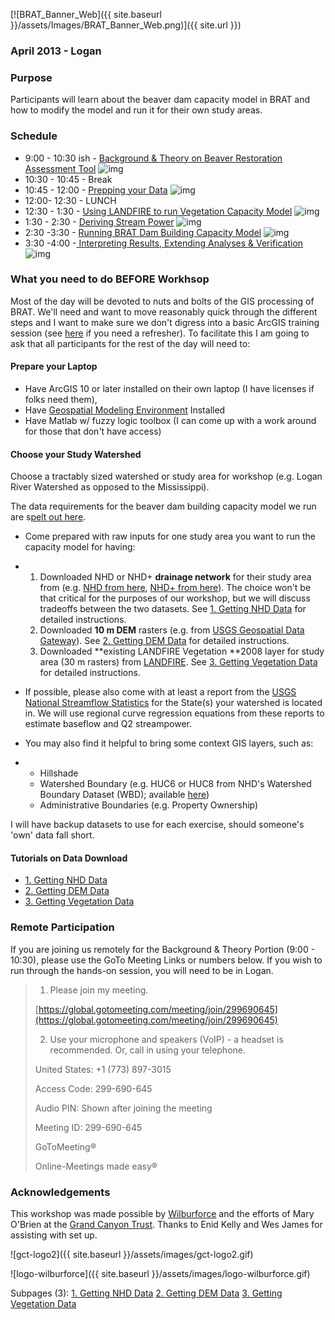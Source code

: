 [![BRAT_Banner_Web]({{ site.baseurl }}/assets/Images/BRAT_Banner_Web.png)]({{ site.url }})

### April 2013 - Logan

### Purpose

Participants will learn about the beaver dam capacity model in BRAT and how to modify the model and run it for their own study areas. 

### Schedule

- 9:00 - 10:30 ish - [Background & Theory on Beaver ](http://brat.joewheaton.org/home/workshops/goog_634673309)[Restoration](http://brat.joewheaton.org/home/workshops/goog_634673309)[ Assessment Tool](http://etal.usu.edu/BRAT/Workshops/1-BRAT_Background.pdf)  ![img](http://brat.joewheaton.org/_/rsrc/1468872180390/home/workshops/april-2013---logan/pdfIcon.png)
- 10:30 - 10:45 - Break
- 10:45 - 12:00 - [Prepping your Data](http://etal.usu.edu/BRAT/Workshops/2-DataPrep.pdf)  ![img](http://brat.joewheaton.org/_/rsrc/1468872180390/home/workshops/april-2013---logan/pdfIcon.png)
- 12:00- 12:30 - LUNCH
- 12:30 - 1:30 - [Using LANDFIRE to run Vegetation Capacity Model](http://etal.usu.edu/BRAT/Workshops/3-VegCapacity.pdf)  ![img](http://brat.joewheaton.org/_/rsrc/1468872180390/home/workshops/april-2013---logan/pdfIcon.png)
- 1:30 - 2:30 - [Deriving Stream Power](http://etal.usu.edu/BRAT/Workshops/4-StreamPower.pdf)  ![img](http://brat.joewheaton.org/_/rsrc/1468872180390/home/workshops/april-2013---logan/pdfIcon.png)
- 2:30 -3:30 - [Running BRAT Dam Building Capacity Model](http://etal.usu.edu/BRAT/Workshops/5-RunningBRAT.pdf)  ![img](http://brat.joewheaton.org/_/rsrc/1468872180390/home/workshops/april-2013---logan/pdfIcon.png)
- 3:30 -4:00 -[ Interpreting Results, Extending Analyses & Verification](http://etal.usu.edu/BRAT/Workshops/6-InterpretingBRAT.pdf)  ![img](http://brat.joewheaton.org/_/rsrc/1468872180390/home/workshops/april-2013---logan/pdfIcon.png)



### What you need to do BEFORE Workhsop

Most of the day will be devoted to nuts and bolts of the GIS processing of BRAT. We'll need and want to move reasonably quick through the different steps and I want to make sure we don't digress into a basic ArcGIS training session (see [here](http://gis.joewheaton.org/assignments/labs/lab01) if you need a refresher). To facilitate this I am going to ask that all participants for the rest of the day will need to:

#### Prepare your Laptop

- Have ArcGIS 10 or later installed on their own laptop (I have licenses if folks need them), 
- Have [Geospatial Modeling Environment](http://www.spatialecology.com/gme/) Installed
- Have Matlab w/ fuzzy logic toolbox (I can come up with a work around for those that don't have access)

#### Choose your Study Watershed

Choose a tractably sized watershed or study area for workshop (e.g. Logan River Watershed as opposed to the Mississippi).



The data requirements for the beaver dam building capacity model we run are s[pelt out here](http://brat.joewheaton.org/home/documentation/manual-implementation/beaver-dam-capacity-model/1-input-data).

- Come prepared with raw inputs for one study area you want to run the capacity model for having:

- 1. Downloaded NHD or NHD+ **drainage network** for their study area from (e.g. [NHD from here](http://nhd.usgs.gov/data.html), [NHD+ from here](http://www.horizon-systems.com/NHDPlus/NHDPlusV2_data.php)). The choice won't be that critical for the purposes of our workshop, but we will discuss tradeoffs between the two datasets. See [1. Getting NHD Data](http://brat.joewheaton.org/home/workshops/april-2013---logan/1-getting-nhd-data) for detailed instructions. 
  2. Downloaded **10 m DEM** rasters (e.g. from [USGS Geospatial Data Gateway](http://datagateway.nrcs.usda.gov/)). See [2. Getting DEM Data](http://brat.joewheaton.org/home/workshops/april-2013---logan/2-getting-dem-data) for detailed instructions.
  3. Downloaded **existing LANDFIRE Vegetation **2008 layer for study area (30 m rasters) from [LANDFIRE](http://landfire.cr.usgs.gov/viewer/). See [3. Getting Vegetation Data](http://brat.joewheaton.org/home/workshops/april-2013---logan/3-getting-vegetation-data) for detailed instructions.

- If possible, please also come with at least a report from the [USGS National Streamflow Statistics](http://water.usgs.gov/osw/programs/nss/pubs.html) for the State(s) your watershed is located in. We will use regional curve regression equations from these reports to estimate baseflow and Q2 streampower. 

- You may also find it helpful to bring some context GIS layers, such as:

- - Hillshade 
  - Watershed Boundary (e.g. HUC6 or HUC8 from NHD's Watershed Boundary Dataset (WBD); available [here](http://viewer.nationalmap.gov/viewer/))
  - Administrative Boundaries (e.g. Property Ownership)

I will have backup datasets to use for each exercise, should someone's 'own' data fall short. 



#### Tutorials on Data Download

- [1. Getting NHD Data](http://brat.joewheaton.org/home/workshops/april-2013---logan/1-getting-nhd-data)
- [2. Getting DEM Data](http://brat.joewheaton.org/home/workshops/april-2013---logan/2-getting-dem-data)
- [3. Getting Vegetation Data](http://brat.joewheaton.org/home/workshops/april-2013---logan/3-getting-vegetation-data)



### Remote Participation

If you are joining us remotely for the Background & Theory Portion (9:00 - 10:30), please use the GoTo Meeting Links or numbers below. If you wish to run through the hands-on session, you will need to be in Logan.

> 1. Please join my meeting.
>
> [https://global.gotomeeting.com/meeting/join/299690645](https://global.gotomeeting.com/meeting/join/299690645)
>
> 2. Use your microphone and speakers (VoIP) - a headset is recommended. Or, call in using your telephone.
>
> United States: +1 (773) 897-3015
>
> Access Code: 299-690-645
>
> Audio PIN: Shown after joining the meeting
>
> Meeting ID: 299-690-645
>
> GoToMeeting®
>
> Online-Meetings made easy®



### Acknowledgements

This workshop was made possible by [Wilburforce](http://www.wilburforce.org/) and the efforts of Mary O'Brien at the [Grand Canyon Trust](http://www.grandcanyontrust.org/). Thanks to Enid Kelly and Wes James for assisting with set up.

![gct-logo2]({{ site.baseurl }}/assets/images/gct-logo2.gif)

![logo-wilburforce]({{ site.baseurl }}/assets/images/logo-wilburforce.gif)



Subpages (3): [1. Getting NHD Data](http://brat.joewheaton.org/home/workshops/april-2013---logan/1-getting-nhd-data) [2. Getting DEM Data](http://brat.joewheaton.org/home/workshops/april-2013---logan/2-getting-dem-data) [3. Getting Vegetation Data](http://brat.joewheaton.org/home/workshops/april-2013---logan/3-getting-vegetation-data)


